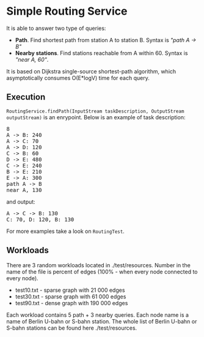 # Simple Routing Service
It is able to answer two type of queries:
* **Path**. Find shortest path from station A to station B. Syntax is *"path A -> B"*
* **Nearby stations**. Find stations reachable from A within 60. Syntax is *"near A, 60"*.

It is based on Dijkstra single-source shortest-path algorithm, which asymptotically consumes O(E*logV) time for each query.

## Execution
`RoutingService.findPath(InputStream taskDescription, OutputStream outputStream)` is an enrypoint. Below is an example of task 
description:
<pre>
8
A -> B: 240
A -> C: 70
A -> D: 120
C -> B: 60
D -> E: 480
C -> E: 240
B -> E: 210
E -> A: 300
path A -> B
near A, 130
</pre>
and output:
<pre>
A -> C -> B: 130
C: 70, D: 120, B: 130
</pre>
For more examples take a look on `RoutingTest`.

## Workloads
There are 3 random workloads located in ./test/resources. Number in the name of the file is percent of edges (100% - when every node connected to every node).
* test10.txt - sparse graph with 21 000 edges
* test30.txt - sparse graph with 61 000 edges
* test90.txt - dense graph with 190 000 edges

Each workload contains 5 path + 3 nearby queries. Each node name is a name of Berlin U-bahn or S-bahn station. The whole list of Berlin U-bahn or S-bahn stations
can be found here ./test/resources.
